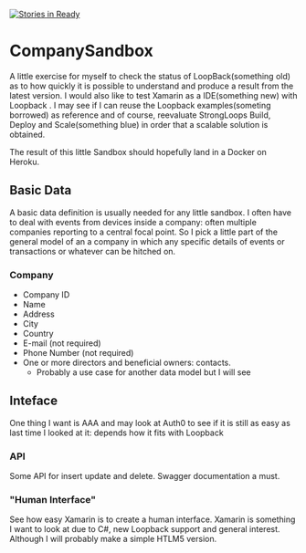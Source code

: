 [![Stories in Ready](https://badge.waffle.io/OwenBrotherwood/CompanySandbox.png?label=ready&title=Ready)](https://waffle.io/OwenBrotherwood/CompanySandbox)
# CompanySandbox
A little exercise for myself to check the status of LoopBack(something old) as to how quickly it is possible to understand and produce a result from the latest version. I would also like to test Xamarin as a IDE(something new) with Loopback . I may see if I can reuse the Loopback examples(someting borrowed) as reference and of course, reevaluate StrongLoops Build, Deploy and Scale(something blue) in order that a scalable solution is obtained.

The result of this little Sandbox should hopefully land in a Docker on Heroku. 

## Basic Data
A basic data definition is usually needed for any little sandbox. I often have to deal with events from devices inside a company: often multiple companies reporting to a central focal point. So I pick a little part of the general model of an a company in which any specific details of events or transactions or whatever can be hitched on.

### Company
* Company ID
* Name
* Address
* City
* Country
* E-mail (not required)
* Phone Number (not required)
* One or more directors and beneficial owners: contacts. 
  * Probably  a use case for another data model but I will see

## Inteface
One thing I want is AAA and may look at Auth0 to see if it is still as easy as last time I looked at it: depends how it fits with Loopback

### API
Some API for insert update and delete. Swagger documentation a must.

### "Human Interface"
See how easy Xamarin is to create a human interface. Xamarin is something I want to look at due to C#, new Loopback support and general interest. Although I will probably make a simple HTLM5 version.



